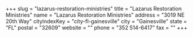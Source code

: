 +++
slug = "lazarus-restoration-ministries"
title = "Lazarus Restoration Ministries"
name = "Lazarus Restoration Ministries"
address = "3019 NE 20th Way"
cityIndexKey = "city-fl-gainesville"
city = "Gainesville"
state = "FL"
postal = "32609"
website = ""
phone = "352 514-6417"
fax = ""
+++
